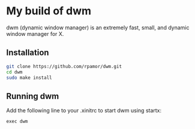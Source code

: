 # My build of dwm

dwm (dynamic window manager) is an extremely fast, small, and dynamic window manager for X.

## Installation

```sh 
git clone https://github.com/rpamor/dwm.git
cd dwm
sudo make install
```

## Running dwm

Add the following line to your .xinitrc to start dwm using startx:

    exec dwm
